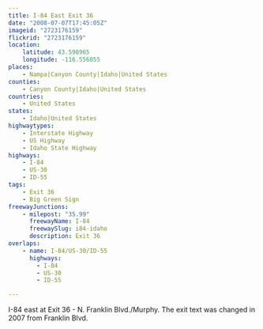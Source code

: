 ```yaml
---
title: I-84 East Exit 36
date: "2008-07-07T17:45:05Z"
imageid: "2723176159"
flickrid: "2723176159"
location:
    latitude: 43.598965
    longitude: -116.556055
places:
    - Nampa|Canyon County|Idaho|United States
counties:
    - Canyon County|Idaho|United States
countries:
    - United States
states:
    - Idaho|United States
highwaytypes:
    - Interstate Highway
    - US Highway
    - Idaho State Highway
highways:
    - I-84
    - US-30
    - ID-55
tags:
    - Exit 36
    - Big Green Sign
freewayJunctions:
    - milepost: "35.99"
      freewayName: I-84
      freewaySlug: i84-idaho
      description: Exit 36
overlaps:
    - name: I-84/US-30/ID-55
      highways:
        - I-84
        - US-30
        - ID-55

---
```

I-84 east at Exit 36 - N. Franklin Blvd./Murphy.  The exit text was changed in 2007 from Franklin Blvd.